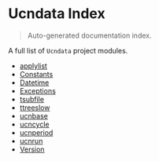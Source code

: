 # Ucndata Index

> Auto-generated documentation index.

A full list of `Ucndata` project modules.

- [applylist](./applylist.md#applylist)
- [Constants](./constants.md#constants)
- [Datetime](./datetime.md#datetime)
- [Exceptions](./exceptions.md#exceptions)
- [tsubfile](./tsubfile.md#tsubfile)
- [ttreeslow](./ttreeslow.md#ttreeslow)
- [ucnbase](./ucnbase.md#ucnbase)
- [ucncycle](./ucncycle.md#ucncycle)
- [ucnperiod](./ucnperiod.md#ucnperiod)
- [ucnrun](./ucnrun.md#ucnrun)
- [Version](./version.md#version)
